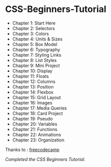 # CSS-Beginners-Tutorial

- Chapter 1: Start Here
- Chapter 2: Selectors
- Chapter 3: Colors
- Chapter 4: Units & Sizes
- Chapter 5: Box Model
- Chapter 6: Typography
- Chapter 7: Styling Links
- Chapter 8: List Styles
- Chapter 9: Mini Project
- Chapter 10: Display
- Chapter 11: Floats
- Chapter 12: Columns
- Chapter 13: Position
- Chapter 14: Flexbox
- Chapter 15: Grid Layout
- Chapter 16: Images
- Chapter 17: Media Queries
- Chapter 18: Card Project
- Chapter 19: Pseudo
- Chapter 20: Variables
- Chapter 21: Functions
- Chapter 22: Animations
- Chapter 23: Organization

Thanks to : [freecodecamp](https://youtu.be/OXGznpKZ_sA)

_Completed the CSS Beginners Tutorial._
